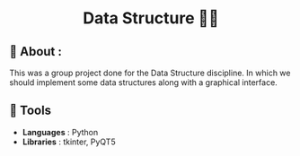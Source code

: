 <h1 align= "center">
    <p> Data Structure 👨‍💻
</h1>

## 🚨 About : 


This was a group project done for the Data Structure discipline. In which we should implement some data structures along with a graphical interface.

## 🔨 Tools

- **Languages** : Python
- **Libraries** : tkinter, PyQT5


